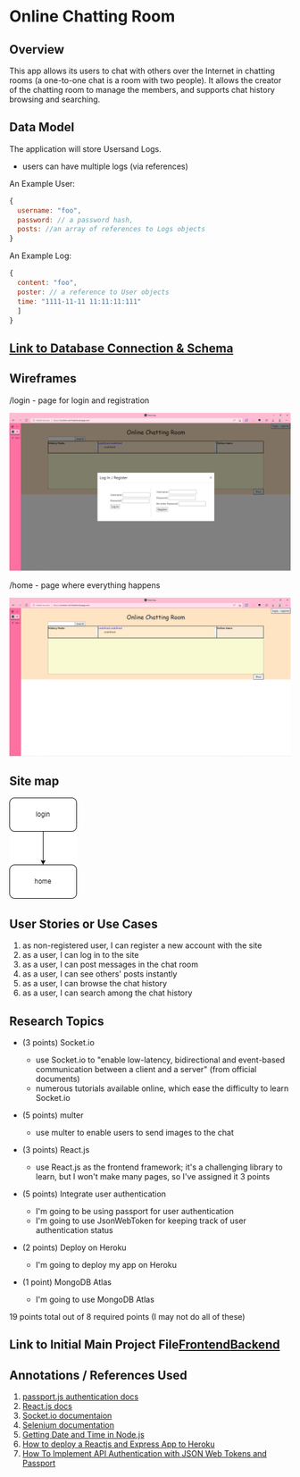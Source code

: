 # Online Chatting Room

## Overview

This app allows its users to chat with others over the Internet in chatting rooms (a one-to-one chat is a room with two people). It allows the creator of the chatting room to manage the members, and supports chat history browsing and searching.

## Data Model

The application will store Usersand Logs.

* users can have multiple logs (via references)

An Example User:

```javascript
{
  username: "foo",
  password: // a password hash,
  posts: //an array of references to Logs objects
}
```

An Example Log:

```javascript
{
  content: "foo",
  poster: // a reference to User objects
  time: "1111-11-11 11:11:11:111"
  ]
}
```

## [Link to Database Connection & Schema](./back-end/src/db.js) 

## Wireframes

/login - page for login and registration

![list create](documents/login.png)

/home - page where everything happens

![list](documents/homepage.png)

## Site map

![site map](documents/SiteMap.png)

## User Stories or Use Cases

1. as non-registered user, I can register a new account with the site
2. as a user, I can log in to the site
3. as a user, I can post messages in the chat room
4. as a user, I can see others' posts instantly
5. as a user, I can browse the chat history
6. as a user, I can search among the chat history

## Research Topics

* (3 points) Socket.io
    * use Socket.io to "enable low-latency, bidirectional and event-based communication between a client and a server" (from official documents)
    * numerous tutorials available online, which ease the difficulty to learn Socket.io

* (5 points) multer
    * use multer to enable users to send images to the chat

* (3 points) React.js
    * use React.js as the frontend framework; it's a challenging library to learn, but I won't make many pages, so I've assigned it 3 points

* (5 points) Integrate user authentication
    * I'm going to be using passport for user authentication
    * I'm going to use JsonWebToken for keeping track of user authentication status

* (2 points) Deploy on Heroku 
    * I'm going to deploy my app on Heroku

* (1 point) MongoDB Atlas
    * I'm going to use MongoDB Atlas

19 points total out of 8 required points (I may not do all of these)

## Link to Initial Main Project File[Frontend](./front-end/src/App.js)[Backend](./back-end/src/app.js) 

## Annotations / References Used

1. [passport.js authentication docs](http://passportjs.org/docs)
2. [React.js docs](https://reactjs.org/docs/getting-started.html)
3. [Socket.io documentaion](https://socket.io/docs/v4/)
4. [Selenium documentation](https://www.selenium.dev/documentation/)
5. [Getting Date and Time in Node.js](https://usefulangle.com/post/187/nodejs-get-date-time)
6. [How to deploy a Reactjs and Express App to Heroku](https://medium.com/@adoolak/how-to-deploy-a-reactjs-and-express-app-to-heroku-afb5b117e0eb)
7. [How To Implement API Authentication with JSON Web Tokens and Passport](https://www.digitalocean.com/community/tutorials/api-authentication-with-json-web-tokensjwt-and-passport)